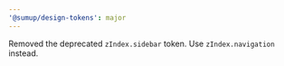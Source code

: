 ```yaml
---
'@sumup/design-tokens': major
---
```


Removed the deprecated `zIndex.sidebar` token. Use `zIndex.navigation` instead.
